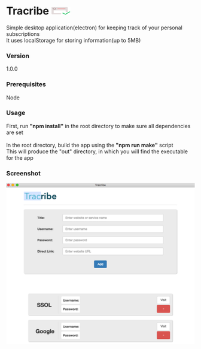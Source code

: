 # Tracribe <img src=./src/img/subscribe.svg width=50 height=20 />

Simple desktop application(electron) for keeping track of your personal subscriptions <br>
It uses localStorage for storing information(up to 5MB)

### Version
1.0.0

### Prerequisites
Node

### Usage
First, run <b>"npm install"</b> in the root directory to make sure all dependencies are set <br>
<br>
In the root directory, build the app using the <b>"npm run make"</b> script <br>
This will produce the "out" directory, in which you will find the executable for the app

### Screenshot
![Screenshot](example.png)
